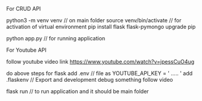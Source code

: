 For CRUD API 

python3 -m venv venv  // on main folder
source venv/bin/activate   // for activation of virtual environment
pip install flask flask-pymongo
upgrade pip

python app.py  // for running application




For Youtube API

follow youtube video link
https://www.youtube.com/watch?v=jpessCuO4ug

do above steps for flask 
add .env            // file as YOUTUBE_API_KEY = ' ..... '
add .flaskenv     //  Export and development debug something follow video

flask run       // to run application and it should be main folder
